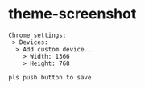 # theme-screenshot
```
Chrome settings:
 > Devices:
  > Add custom device...
    > Width: 1366
    > Height: 768

pls push button to save

```